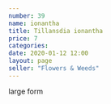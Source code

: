 ```yaml
---
number: 39
name: ionantha
title: Tillansdia ionantha
price: 7
categories: 
date: 2020-01-12 12:00
layout: page
seller: "Flowers & Weeds"
---
```

large form

